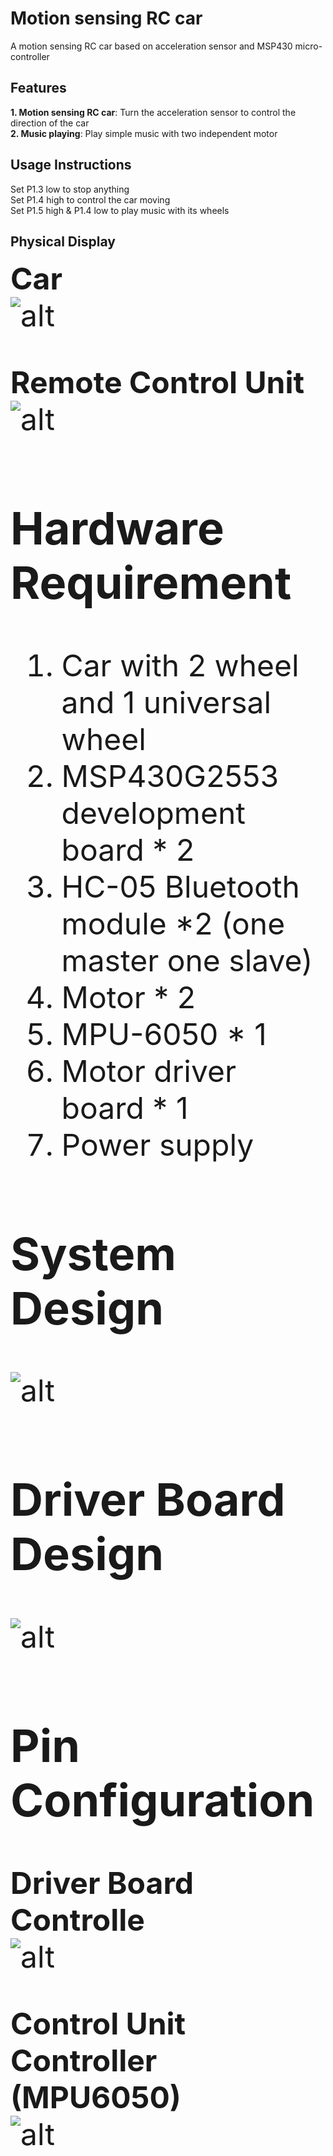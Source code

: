 Motion sensing RC car
=====================
A motion sensing RC car based on acceleration sensor and MSP430 micro-controller  


Features  
----------  
**1. Motion sensing RC car**: Turn the acceleration sensor to control the direction of the car  
**2. Music playing**: Play simple music with two independent motor  


Usage Instructions  
----------  
Set P1.3 low to stop anything   
Set P1.4 high to control the car moving  
Set P1.5 high & P1.4 low to play music with its wheels  


Physical Display  
----------  
<font size=7>**Car**  
![alt](Img/img2.png) 


<font size=7>**Remote Control Unit**  
![alt](Img/img1.png)  


Hardware Requirement  
----------
1. Car with 2 wheel and 1 universal wheel  
2. MSP430G2553 development board * 2  
3. HC-05 Bluetooth module *2 (one master one slave)  
4. Motor * 2  
5. MPU-6050 * 1  
6. Motor driver board * 1  
7. Power supply  


System Design  
----------
![alt](Img/Diagram.png)  


Driver Board Design  
----------
![alt](Img/MotorDriverBoard.png)  


Pin Configuration  
----------
<font size=7>**Driver Board Controlle**  
![alt](Img/DriverControl-Pin.png)  

<font size=7>**Control Unit Controller (MPU6050)**  
![alt](Img/MPU-Pin.png)  


